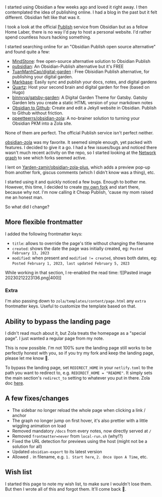 I started using Obsidian a few weeks ago and loved it right away. I then contemplated the idea of publishing online. I had a blog in the past but it felt different. Obsidian felt like that was it.

I took a look at the official [Publish](https://obsidian.md/publish) service from Obsidian but as a fellow Home Laber, there is no way I'd pay to host a personal website. I'd rather spend countless hours hacking something.

I started searching online for an "Obsidian Publish open source alternative" and found quite a few:
- [MindStone](https://mindstone.tuancao.me/): free open-source alternative solution to Obsidian Publish
- [pubsidian](https://github.com/yoursamlan/pubsidian): An Obsidian-Publish alternative but it's FREE
- [TuanManhCao/digital-garden](https://github.com/TuanManhCao/digital-garden) : Free Obisidian Publish alternative, for publishing your digital garden.
- [Markbase](https://www.markbase.xyz/): Easily sync and publish your docs, notes, and digital gardens
- [Quartz](https://quartz.jzhao.xyz/): Host your second brain and digital garden for free (based on Hugo)
- [binnyva/gatsby-garden](https://github.com/binnyva/gatsby-garden/): A Digital Garden Theme for Gatsby. Gatsby Garden lets you create a static HTML version of your markdown notes
- [Obsidian to Github](https://michalkorzonek.com/obsidian-to-github): Create and edit a Jekyll website in Obsidian. Publish to Github without friction.
- [ppeetteerrs/obsidian-zola](https://github.com/ppeetteerrs/obsidian-zola): A no-brainer solution to turning your Obsidian PKM into a Zola site.

None of them are perfect. The official Publish service isn't perfect neither.

[obsidian-zola](https://github.com/ppeetteerrs/obsidian-zola) was my favorite. It seemed simple enough, yet packed with features. I decided to give it a go. I had a few issues/bugs and noticed there wasn't much recent activity on the repo, so I started looking at the [Network graph](https://github.com/ppeetteerrs/obsidian-zola/network) to see which forks seemed active. 

I lent on [Yarden-zamir/obsidian-zola-plus](https://github.com/Yarden-zamir/obsidian-zola-plus), which adds a preview pop-up from another fork, giscus comments (which I didn't know was a thing), etc. 

I started using it and quickly noticed a few bugs. Enough to bother me. However, this time, I decided to create [my own fork](https://github.com/orditeck/obsidian-zola-plus) and start there, because why not. I'm now calling it Cheap Publish, 'cause my mom raised me an honest man.

So what did I change?

## More flexible frontmatter
I added the following frontmatter keys:
- `title`: allows to override the page's title without changing the filename
- `created`: shows the date the page was initially created, eg: `Posted February 13, 2023` 
- `modified`: when present and `modified != created`, shows both dates, eg: `Posted February 1, 2023, last updated February 5, 2023`

While working in that section, I re-enabled the read time:
![[Pasted image 20230212223136.png|400]]

### Extra
I'm also passing down to `zola/templates/content/page.html` any `extra` frontmatter keys. Useful to customize the template based on that.

## Ability to bypass the landing page
I didn't read much about it, but Zola treats the homepage as a "special page". I just wanted a regular page from my note.

This is now possible. I'm not 100% sure the landing page still works to be perfectly honest with you, so if you try my fork and keep the landing page, please let me know 😬. 

To bypass the landing page, set `REDIRECT_HOME` in your `netlify.toml` to the path you want to redirect to, e.g. `REDIRECT_HOME = "README"`. It simply sets the main section's `redirect_to` setting to whatever you put in there. Zola doc [here](https://www.getzola.org/documentation/content/section/).

## A few fixes/changes
- The sidebar no longer reload the whole page when clicking a link / anchor
- The graph no longer jump on first hover, it's also prettier with a little wiggling animation on load
- Removed mandatory `/docs` from every notes, now directly served at `/`
- Removed `frontmatter=never` from `local-run.sh` (why!?)
- Fixed the URL detection for previews using the host (might not be a solution for all)
- Updated `obsidian-export` to its latest version
- Allowed `.` in filename, e.g. `1. Start here`, `2. Once Upon A Time`, etc.

## Wish list
I started this page to note my wish list, to make sure I wouldn't lose them. But then I wrote all of this and forgot them. It'll come back 🤣.